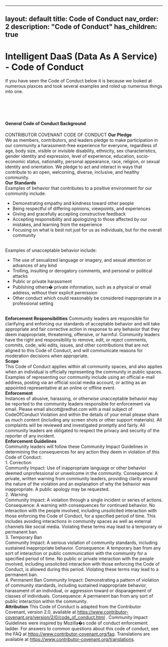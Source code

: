 
---
layout: default
title: Code of Conduct
nav_order: 2
description: "Code of Conduct"
has_children: true
---

# Intelligent DaaS (Data As A Service) - Code of Conduct

If you have seen the Code of Conduct below it is because we looked at numerous plaxces and took several examples and roled up numerous things into one.
<br/><br/>
</div>
    <br /><br />
    <h4 class="display-6">General Code of Conduct Background</h4>
    <div>
        <p>
            CONTRIBUTOR COVENANT CODE OF CONDUCT
            <b>Our Pledge</b><br/>
            We as members, contributors, and leaders pledge to make participation in our community a harassment-free experience for everyone, regardless of age, body size, visible or invisible disability,
            ethnicity, sex characteristics, gender identity and expression, level of experience, education, socio-economic status, nationality, personal appearance, race, religion, or sexual identity and orientation.
            We pledge to act and interact in ways that contribute to an open, welcoming, diverse, inclusive, and healthy community.
            <br />
            <b>Our Standards</b><br />
            Examples of behavior that contributes to a positive environment for our community include:<br />
            <ul>
                <li>Demonstrating empathy and kindness toward other people</li>
                <li>Being respectful of differing opinions, viewpoints, and experiences</li>
                <li>Giving and gracefully accepting constructive feedback</li> 
                <li>Accepting responsibility and apologizing to those affected by our mistakes, and learning from the experience</li>
                <li>Focusing on what is best not just for us as individuals, but for the overall community</li>
            </ul>
            <br/>
            Examples of unacceptable behavior include: <br/>
            <ul>
                <li>The use of sexualized language or imagery, and sexual attention or advances of any kind</li>
                <li>Trolling, insulting or derogatory comments, and personal or political attacks</li>
                <li>Public or private harassment</li>
                <li>Publishing others� private information, such as a physical or email address, without their explicit permission</li>
                <li>Other conduct which could reasonably be considered inappropriate in a professional setting</li>
            </ul>
            <br />
            <b>Enforcement Responsibilities</b>
            Community leaders are responsible for clarifying and enforcing our standards of acceptable behavior and will take appropriate and fair corrective action in response to any behavior that they deem inappropriate, threatening, offensive, or harmful.
            Community leaders have the right and responsibility to remove, edit, or reject comments, commits, code, wiki edits, issues, and other contributions that are not aligned to this Code of Conduct, and will communicate reasons for moderation decisions when appropriate.
            <br />
            <b>Scope</b><br />
            This Code of Conduct applies within all community spaces, and also applies when an individual is officially representing the community in public spaces. Examples of representing our community include
            using an official e-mail address, posting via an official social media account, or acting as an appointed representative at an online or offline event.
            <br />
            <b>Enforcement</b><br />
            Instances of abusive, harassing, or otherwise unacceptable behavior may be reported to the community leaders responsible for enforcement via email. Please email alscott@redhat.com with a mail subject
            of CodeOfConduct Violation and within the details of your email please share as much content (including any screen shots or other support materials). All complaints will be
            reviewed and investigated promptly and fairly.  All community leaders are obligated to respect the privacy and security of the reporter of any incident.
            <br />
            <b>Enforcement Guidelines</b><br/>
            Community leaders will follow these Community Impact Guidelines in determining the consequences for any action they deem in violation of this Code of Conduct:
            <br />
            1. Correction<br />
            Community Impact: Use of inappropriate language or other behavior deemed unprofessional or unwelcome in the community.
            Consequence: A private, written warning from community leaders, providing clarity around the nature of the violation and an explanation of why the behavior was inappropriate. A public apology may be requested.
            <br />
            2. Warning<br />
            Community Impact: A violation through a single incident or series of actions.
            Consequence: A warning with consequences for continued behavior. No interaction with the people involved, including unsolicited interaction with those enforcing the Code of Conduct, for a specified period of time. This includes avoiding interactions in community spaces as well as external channels like social media. Violating these terms may lead to a temporary or permanent ban.
            <br />
            3. Temporary Ban<br />
            Community Impact: A serious violation of community standards, including sustained inappropriate behavior.
            Consequence: A temporary ban from any sort of interaction or public communication with the community for a specified period of time. No public or private interaction with the people involved, including unsolicited interaction with those enforcing the Code of Conduct, is allowed during this period. Violating these terms may lead to a permanent ban.
            <br />
            4. Permanent Ban
            Community Impact: Demonstrating a pattern of violation of community standards, including sustained inappropriate behavior, harassment of an individual, or aggression toward or disparagement of classes of individuals.
            Consequence: A permanent ban from any sort of public interaction within the community.
            <br />
            <b>Attribution</b>
            This Code of Conduct is adapted from the Contributor Covenant, version 2.0, available at <a href="https://www.contributor-covenant.org/version/2/0/code_of_conduct.html" target="_blank">https://www.contributor-covenant.org/version/2/0/code_of_conduct.html</a> .
            Community Impact Guidelines were inspired by Mozilla�s code of conduct enforcement ladder.
            For answers to common questions about this code of conduct, see the FAQ at <a href="https://www.contributor-covenant.org/faq" target="_blank"> https://www.contributor-covenant.org/faq</a>. Translations are available at
            <a href="https://www.contributor-covenant.org/translations" target="_blank">https://www.contributor-covenant.org/translations</a>.
        </p>
    </div>
</body>
</html>